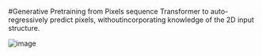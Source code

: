 #Generative Pretraining from Pixels
sequence Transformer to auto-regressively predict pixels, withoutincorporating knowledge of the 2D input structure.

![image](https://github.com/user-attachments/assets/90a6c6fb-b5ec-4983-9e46-cf3bc51d87cd)
